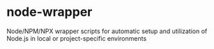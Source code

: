 # node-wrapper
Node/NPM/NPX wrapper scripts for automatic setup and utilization of Node.js in local or project-specific environments
